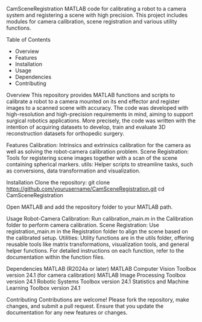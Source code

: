 CamSceneRegistration
MATLAB code for calibrating a robot to a camera system and registering a scene with high precision.
This project includes modules for camera calibration, scene registration and various utility functions.

Table of Contents
- Overview
- Features
- Installation
- Usage
- Dependencies
- Contributing

Overview
This repository provides MATLAB functions and scripts to calibrate a robot to a camera mounted on its end effector and register images to a scanned scene with accuracy. 
The code was developed with high-resolution and high-precision requirements in mind, aiming to support surgical robotics applications. More precisely, the code was written
with the intention of acquiring datasets to develop, train and evaluate 3D reconstruction datasets for orthopedic surgery.

Features
Calibration: Intrinsics and extrinsics calibration for the camera as well as solving the robot-camera calibration problem.
Scene Registration: Tools for registering scene images together with a scan of the scene containing spherical markers.
utils: Helper scripts to streamline tasks, such as conversions, data transformation and visualization.

Installation
Clone the repository:
git clone https://github.com/yourusername/CamSceneRegistration.git
cd CamSceneRegistration

Open MATLAB and add the repository folder to your MATLAB path.

Usage
Robot-Camera Calibration:
Run calibration_main.m in the Calibration folder to perform camera calibration.
Scene Registration:
Use registration_main.m in the Registration folder to align the scene based on the calibrated setup.
Utilities:
Utility functions are in the utils folder, offering reusable tools like matrix transformations, visualization tools, and general helper functions.
For detailed instructions on each function, refer to the documentation within the function files.

Dependencies
MATLAB (R2024a or later)
MATLAB Computer Vision Toolbox version 24.1 (for camera calibration)
MATLAB Image Processing Toolbox version 24.1
Robotic Systems Toolbox version 24.1
Statistics and Machine Learning Toolbox version 24.1

Contributing
Contributions are welcome! Please fork the repository, make changes, and submit a pull request. Ensure that you update the documentation for any new features or changes.

